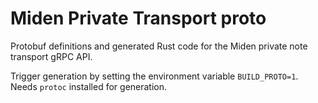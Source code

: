 # Miden Private Transport proto

Protobuf definitions and generated Rust code for the Miden private note transport gRPC API.

Trigger generation by setting the environment variable `BUILD_PROTO=1`. Needs `protoc` installed for generation.
